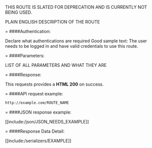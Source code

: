 <!-- --- title: GET /post_followers/users/:post_id -->

THIS ROUTE IS SLATED FOR DEPRECATION AND IS CURRENTLY NOT BEING USED.

PLAIN ENGLISH DESCRIPTION OF THE ROUTE

=
####Authentication:

Declare what authentications are required
Good sample text: The user needs to be logged in and have valid credentials to use this route.

=
####Parameters:

LIST OF ALL PARAMETERS AND WHAT THEY ARE

=
####Response:

This requests provides a <strong>HTML 200</strong> on success.

=
####API request example:
```html
http://example.com/ROUTE_NAME
```

=
####JSON response example:

[[include:/json/JSON_NEEDS_EXAMPLE]]

=
####Response Data Detail:

[[include:/serializers/EXAMPLE]]